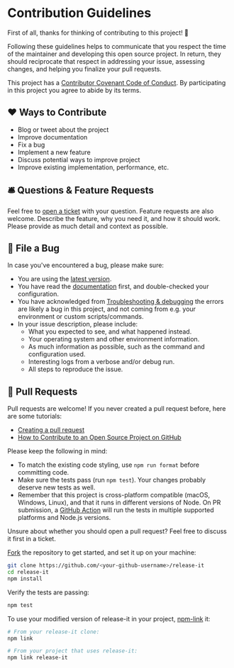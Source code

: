 # Contribution Guidelines

First of all, thanks for thinking of contributing to this project! 👏

Following these guidelines helps to communicate that you respect the time of the maintainer and developing this open
source project. In return, they should reciprocate that respect in addressing your issue, assessing changes, and helping
you finalize your pull requests.

This project has a [Contributor Covenant Code of Conduct][1]. By participating in this project you agree to abide by its
terms.

## ❤️ Ways to Contribute

- Blog or tweet about the project
- Improve documentation
- Fix a bug
- Implement a new feature
- Discuss potential ways to improve project
- Improve existing implementation, performance, etc.

## 🛎 Questions & Feature Requests

Feel free to [open a ticket][2] with your question. Feature requests are also welcome. Describe the feature, why you
need it, and how it should work. Please provide as much detail and context as possible.

## 🐛 File a Bug

In case you've encountered a bug, please make sure:

- You are using the [latest version][3].
- You have read the [documentation][4] first, and double-checked your configuration.
- You have acknowledged from [Troubleshooting & debugging][5] the errors are likely a bug in this project, and not
  coming from e.g. your environment or custom scripts/commands.
- In your issue description, please include:
  - What you expected to see, and what happened instead.
  - Your operating system and other environment information.
  - As much information as possible, such as the command and configuration used.
  - Interesting logs from a verbose and/or debug run.
  - All steps to reproduce the issue.

## 🎁 Pull Requests

Pull requests are welcome! If you never created a pull request before, here are some tutorials:

- [Creating a pull request][6]
- [How to Contribute to an Open Source Project on GitHub][7]

Please keep the following in mind:

- To match the existing code styling, use `npm run format` before committing code.
- Make sure the tests pass (run `npm test`). Your changes probably deserve new tests as well.
- Remember that this project is cross-platform compatible (macOS, Windows, Linux), and that it runs in different
  versions of Node. On PR submission, a [GitHub Action][8] will run the tests in multiple supported platforms and
  Node.js versions.

Unsure about whether you should open a pull request? Feel free to discuss it first in a ticket.

[Fork][9] the repository to get started, and set it up on your machine:

```bash
git clone https://github.com/<your-github-username>/release-it
cd release-it
npm install
```

Verify the tests are passing:

```bash
npm test
```

To use your modified version of release-it in your project, [npm-link][10] it:

```bash
# From your release-it clone:
npm link

# From your project that uses release-it:
npm link release-it
```

[1]: ./CODE_OF_CONDUCT.md
[2]: https://github.com/release-it/release-it/issues/new
[3]: https://github.com/release-it/release-it/releases
[4]: https://github.com/release-it/release-it/blob/main/README.md
[5]: ../README.md#troubleshooting--debugging
[6]:
  https://docs.github.com/en/pull-requests/collaborating-with-pull-requests/proposing-changes-to-your-work-with-pull-requests/creating-a-pull-request
[7]: https://egghead.io/courses/how-to-contribute-to-an-open-source-project-on-github
[8]: https://github.com/release-it/release-it/actions
[9]: https://docs.github.com/en/get-started/quickstart/fork-a-repo
[10]: https://docs.npmjs.com/cli/link.html

